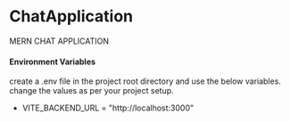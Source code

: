 # ChatApplication

MERN CHAT APPLICATION

#### Environment Variables

create a .env file in the project root directory and use the below variables. change the values as per your project setup.

- VITE_BACKEND_URL = "http://localhost:3000"
